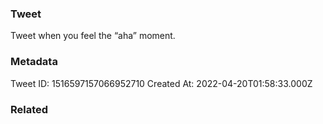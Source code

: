 ### Tweet
Tweet when you feel the “aha” moment.

### Metadata
Tweet ID: 1516597157066952710
Created At: 2022-04-20T01:58:33.000Z

### Related


